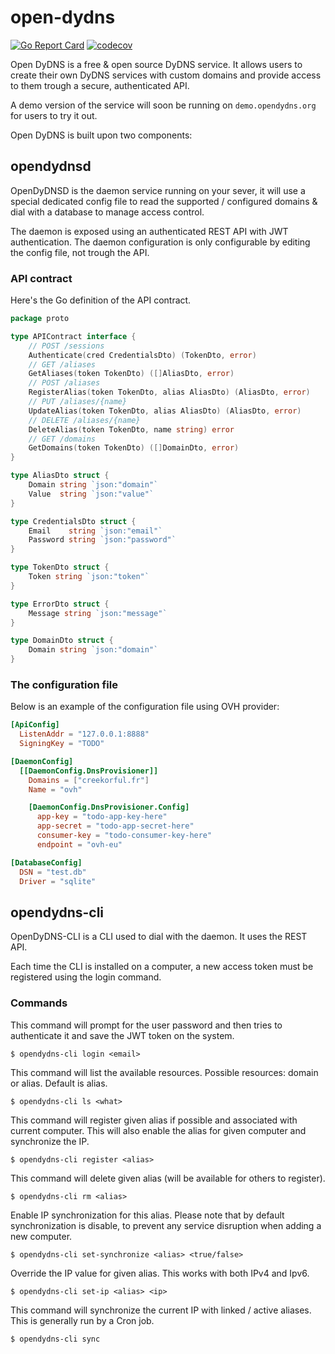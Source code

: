 # open-dydns

[![Go Report Card](https://goreportcard.com/badge/github.com/creekorful/open-dydns)](https://goreportcard.com/report/github.com/creekorful/open-dydns)
[![codecov](https://codecov.io/gh/creekorful/open-dydns/branch/master/graph/badge.svg)](https://codecov.io/gh/creekorful/open-dydns)

Open DyDNS is a free & open source DyDNS service.
It allows users to create their own DyDNS services with custom domains and provide access
to them trough a secure, authenticated API.

A demo version of the service will soon be running on `demo.opendydns.org` for users to try it out. 

Open DyDNS is built upon two components:

## opendydnsd

OpenDyDNSD is the daemon service running on your sever, it will use a special dedicated config file
to read the supported / configured domains & dial with a database to manage access control.

The daemon is exposed using an authenticated REST API with JWT authentication.
The daemon configuration is only configurable by editing the config file, not trough the API.

### API contract

Here's the Go definition of the API contract.

```go
package proto

type APIContract interface {
	// POST /sessions
	Authenticate(cred CredentialsDto) (TokenDto, error)
	// GET /aliases
	GetAliases(token TokenDto) ([]AliasDto, error)
	// POST /aliases
	RegisterAlias(token TokenDto, alias AliasDto) (AliasDto, error)
	// PUT /aliases/{name}
	UpdateAlias(token TokenDto, alias AliasDto) (AliasDto, error)
	// DELETE /aliases/{name}
	DeleteAlias(token TokenDto, name string) error
	// GET /domains
	GetDomains(token TokenDto) ([]DomainDto, error)
}

type AliasDto struct {
	Domain string `json:"domain"`
	Value  string `json:"value"`
}

type CredentialsDto struct {
	Email    string `json:"email"`
	Password string `json:"password"`
}

type TokenDto struct {
	Token string `json:"token"`
}

type ErrorDto struct {
	Message string `json:"message"`
}

type DomainDto struct {
	Domain string `json:"domain"`
}
```

### The configuration file

Below is an example of the configuration file using OVH provider:

```toml
[ApiConfig]
  ListenAddr = "127.0.0.1:8888"
  SigningKey = "TODO"

[DaemonConfig]
  [[DaemonConfig.DnsProvisioner]]
    Domains = ["creekorful.fr"]
    Name = "ovh"

    [DaemonConfig.DnsProvisioner.Config]
      app-key = "todo-app-key-here"
      app-secret = "todo-app-secret-here"
      consumer-key = "todo-consumer-key-here"
      endpoint = "ovh-eu"

[DatabaseConfig]
  DSN = "test.db"
  Driver = "sqlite"
```

## opendydns-cli

OpenDyDNS-CLI is a CLI used to dial with the daemon. It uses the REST API.

Each time the CLI is installed on a computer, a new access token must be registered using the login command.

### Commands

This command will prompt for the user password and then tries to authenticate it and save the JWT token
on the system.

```
$ opendydns-cli login <email>
```

This command will list the available resources.
Possible resources: domain or alias. Default is alias.

```
$ opendydns-cli ls <what>
```

This command will register given alias if possible and associated with current computer.
This will also enable the alias for given computer and synchronize the IP.

```
$ opendydns-cli register <alias>
```

This command will delete given alias (will be available for others to register).

```
$ opendydns-cli rm <alias>
```

Enable IP synchronization for this alias.
Please note that by default synchronization is disable, to prevent any service disruption when adding a new computer.

```
$ opendydns-cli set-synchronize <alias> <true/false>
```

Override the IP value for given alias. This works with both IPv4 and Ipv6.

```
$ opendydns-cli set-ip <alias> <ip>
```

This command will synchronize the current IP with linked / active aliases.
This is generally run by a Cron job.

```
$ opendydns-cli sync
```